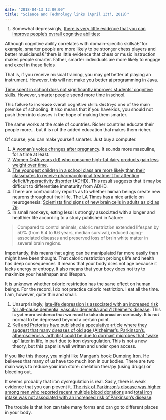 ```yaml
---
date: "2018-04-13 12:00:00"
title: "Science and Technology links (April 13th, 2018)"
---
```




1. Somewhat depressingly, [there is very little evidence that you can improve people&rsquo;s overall cognitive abilities](http://journals.sagepub.com/doi/full/10.1177/0963721417712760):

> 
Although cognitive ability correlates with domain-specific skillsâ€”for example, smarter people are more likely to be stronger chess players and better musiciansâ€”there is little evidence that chess or music instruction makes people smarter. Rather, smarter individuals are more likely to engage and excel in these fields.



That is, if you receive musical training, you may get better at playing an instrument. However, this will not make you better at programming in Java. 

[Time spent in school does not significantly improves students&rsquo; cognitive skills](https://www.sciencedirect.com/science/article/abs/pii/S0927537116302287). However, smarter people spend more time in school.

This failure to increase overall cognitive skills destroys one of the main premise of schooling. It also means that if you have kids, you should not push them into classes in the hope of making them smarter.

The same works at the scale of countries. Richer countries educate their people more&hellip; but it is not the added education that makes them richer.

Of course, you can make yourself smarter. Just buy a computer.
1. [A woman&rsquo;s voice changes after pregnancy](https://www.sciencedirect.com/science/article/pii/S1090513817302696). It sounds more masculine, for a time at least.
1. [Women (>45 years old) who consume high-fat dairy products gain less weight over time](http://ajcn.nutrition.org/content/103/4/979.full.pdf+html).
1. [The youngest children in a school class are more likely than their classmates to receive pharmacological treatment for attention deficit/hyperactivity disorder (ADHD)](https://www.mja.com.au/journal/2017/206/2/influence-birth-month-probability-western-australian-children-being-treated-adhd). This result suggests that it may be difficult to differentiate immaturity from ADHD.
1. There are contradictory reports as to whether human beings create new neurons throughout their life. The LA Times has a nice article on neurogenesis: [Scientists find signs of new brain cells in adults as old as 79](http://www.latimes.com/science/sciencenow/la-sci-sn-new-brain-cells-20180405-story.html).
1. In small monkeys, eating less is strongly associated with a longer and healthier life according to a study published in Nature:

> Compared to control animals, caloric restriction extended lifespan by 50% (from 6.4 to 9.6 years, median survival), reduced aging-associated diseases and preserved loss of brain white matter in several brain regions. 


 Importantly, this means that aging can be manipulated far more easily than might have been thought. That caloric restriction prolongs life and health has deep consequences. It means that your body does not age because it lacks energy or entropy. It also means that your body does not try to maximize your healthspan and lifespan.

It is unknown whether caloric restriction has the same effect on human beings. For the record, I do not practice caloric restriction. I eat all the time. I am, however, quite thin and small.
1. Unsurprisingly, [late-life depression is associated with an increased risk for all-cause dementia, vascular dementia and Alzheimer&rsquo;s disease](https://www.cambridge.org/core/journals/the-british-journal-of-psychiatry/article/latelife-depression-and-risk-of-vascular-dementia-and-alzheimers-disease-systematic-review-and-metaanalysis-of-communitybased-cohort-studies/8944E89B957CC6BF6499A5A750614442). This is yet more evidence that we need to take depression seriously. It is not normal to be depressed beyond a certain point.
1. [Kell and Pretorius have published a speculative article where they suggest that many diseases of old age (Alzheimer&rsquo;s, Parkinson&rsquo;s, atherosclerosis, arthritis) could be due to dormant microbes that &ldquo;wake up&rdquo; later in life](https://onlinelibrary.wiley.com/doi/full/10.1111/brv.12407), in part due to iron dysregulation. This is not a new theory, but this paper is well written and under open access. 

If you like this theory, you might like Mangan&rsquo;s book: [Dumping Iron](https://www.amazon.com/Dumping-Iron-Secret-Killer-Reclaim-ebook/dp/B01CIZMFXO). He believes that many of us have too much iron in our bodies. There are two main ways to reduce your iron store: chelation therapy (using drugs) or bleeding out.

It seems probably that iron dysregulation is real. Sadly, there is weak evidence that you can prevent it. [The risk of Parkinson&rsquo;s disease was higher among men who reported recent multiple blood donations](https://onlinelibrary.wiley.com/doi/full/10.1002/mds.20826) and [total iron intake was not associated with an increased risk of Parkinson&rsquo;s disease](https://academic.oup.com/aje/article/168/12/1381/155686). 

The trouble is that iron can take many forms and can go to different places in your body.


